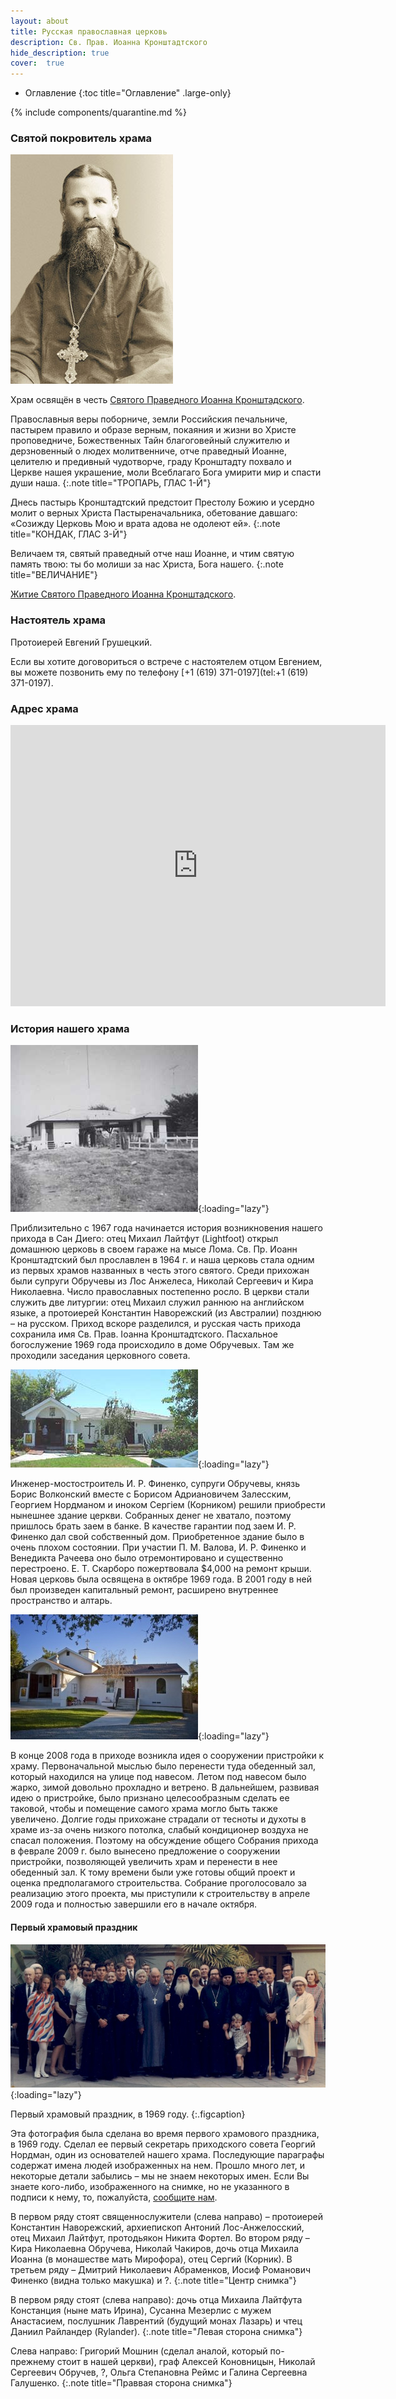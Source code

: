 ```yaml
---
layout: about
title: Русская православная церковь
description: Св. Прав. Иоанна Кронштадтского
hide_description: true
cover:  true
---
```


* Оглавление
{:toc title="Оглавление" .large-only}

{% include components/quarantine.md %}

### Святой покровитель храма

![Святой Праведный Иоанн Кронштадтский](/assets/img/st-john-of-kronstadt.jpg#right)

Храм освящён в честь [Святого Праведного Иоанна Кронштадского](/st-john-of-kronstadt).

Православныя веры поборниче, земли Российския печальниче, пастырем правило и образе верным, покаяния и жизни во Христе проповедниче, Божественных Тайн благоговейный служителю и дерзновенный о людех молитвенниче, отче праведный Иоанне, целителю и предивный чудотворче, граду Кронштадту похвало и Церкве нашея украшение, моли Всеблагаго Бога умирити мир и спасти души наша.
{:.note title="ТРОПАРЬ, ГЛАС 1-Й"}

Днесь пастырь Кронштадтский предстоит Престолу Божию и усердно молит о верных Христа Пастыреначальника, обетование давшаго: «Созижду Церковь Мою и врата адова не одолеют ей».
{:.note title="КОНДАК, ГЛАС 3-Й"}

Величаем тя, святый праведный отче наш Иоанне, и чтим святую память твою: ты бо молиши за нас Христа, Бога нашего.
{:.note title="ВЕЛИЧАНИЕ"}

[Житие Святого Праведного Иоанна Кронштадского](/st-john-of-kronstadt).

### Настоятель храма

Протоиерей Евгений Грушецкий.

<!--author-->

Если вы хотите договориться о встрече с настоятелем отцом Евгением, вы можете позвонить ему по телефону [+1 (619) 371-0197](tel:+1 (619) 371-0197).

### Адрес храма

<iframe src="https://www.google.com/maps/embed?pb=!1m18!1m12!1m3!1d3355.670097046782!2d-117.08681204862029!3d32.7479496926796!2m3!1f0!2f0!3f0!3m2!1i1024!2i768!4f13.1!3m3!1m2!1s0x80d9541c04a72c89%3A0xf992f718732f0cf!2sSt.%20John%20of%20Kronstadt%20Russian%20Orthodox%20Church!5e0!3m2!1sen!2sus!4v1603735198398!5m2!1sen!2sus" width="600" height="450" frameborder="0" style="border:0;" allowfullscreen="" aria-hidden="false" tabindex="0"></iframe>

### История нашего храма

![Здание церкви в 1970 году](/assets/img/churchin1970.jpg#left){:loading="lazy"}

Приблизительно с 1967 года начинается история возникновения нашего прихода в Сан Диего: отец Михаил Лайтфут (Lightfoot) открыл домашнюю церковь в своем гараже на мысе Лома. Св. Пр. Иоанн Кронштадтский был прославлен в 1964 г. и наша церковь стала одним из первых храмов названных в честь этого святого. Среди прихожан были супруги Обручевы из Лос Анжелеса, Николай Сергеевич и Кира Николаевна. Число православных постепенно росло. В церкви стали служить две литургии: отец Михаил служил раннюю на английском языке, а протоиерей Константин Наворежский (из Австралии) позднюю – на русском. Приход вскоре разделился, и русская часть прихода сохранила имя Св. Прав. Iоанна Кронштадтского. Пасхальное богослужение 1969 года происходило в доме Обручевых. Там же проходили заседания церковного совета.

![Здание церкви в 2001 году](/assets/img/church.jpg#left){:loading="lazy"}

Инженер-мостостроитель И. Р. Финенко, супруги Обручевы, князь Борис Волконский вместе с Борисом Адриановичем Залесским, Георгием Нордманом и иноком Сергiем (Корником) решили приобрести нынешнее здание церкви. Собранных денег не хватало, поэтому пришлось брать заем в банке. В качестве гарантии под заем И. Р. Финенко дал свой собственный дом. Приобретенное здание было в очень плохом состоянии. При участии П. М. Валова, И. Р. Финенко и Венедикта Рачеева оно было отремонтировано и существенно перестроено. Е. Т. Скарборо пожертвовала $4,000 на ремонт крыши. Новая церковь была освящена в октябре 1969 года. В 2001 году в ней был произведен капитальный ремонт, расширено внутреннее пространство и алтарь.

![Здание церкви в 2008 году](/assets/img/newchurch.jpg#left){:loading="lazy"}

В конце 2008 года в приходе возникла идея о сооружении пристройки к храму. Первоначальной мыслью было перенести туда обеденный зал, который находился на улице под навесом. Летом под навесом было жарко, зимой довольно прохладно и ветрено. В дальнейшем, развивая идею о пристройке, было признано целесообразным сделать ее таковой, чтобы и помещение самого храма могло быть также увеличено. Долгие годы прихожане страдали от тесноты и духоты в храме из-за очень низкого потолка, слабый кондиционер воздуха не спасал положения. Поэтому на обсуждение общего Собрания прихода в феврале 2009 г. было вынесено предложение о сооружении пристройки, позволяющей увеличить храм и перенести в нее обеденный зал. К тому времени были уже готовы общий проект и оценка предполагамого строительства. Собрание проголосовало за реализацию этого проекта, мы приступили к строительству в апреле 2009 года и полностью завершили его в начале октября.

#### Первый храмовый праздник
![Первый храмовый праздник](/assets/img/30yearsago.jpg){:loading="lazy"}

Первый храмовый праздник, в 1969 году.
{:.figcaption}

Эта фотография была сделана во время первого храмового праздника, в 1969 году. Сделал ее первый секретарь приходского совета Георгий Нордман, один из основателей нашего храма. Последующие параграфы содержат имена людей изображенных на нем. Прошло много лет, и некоторые детали забылись – мы не знаем некоторых имен. Если Вы знаете кого-либо, изображенного на снимке, но не указанного в подписи к нему, то, пожалуйста, [сообщите нам](mailto:stjohnofkronstadtsandiego@gmail.com).

В первом ряду стоят священнослужители (слева направо) – протоиерей Константин Наворежский, архиепископ Антоний Лос-Анжелосский, отец Михаил Лайтфут, протодьякон Никита Фортел. Во втором ряду – Кира Николаевна Обручева, Николай Чакиров, дочь отца Михаила Иоанна (в монашестве мать Мирофора), отец Сергий (Корник). В третьем ряду – Дмитрий Николаевич Абраменков, Иосиф Романович Финенко (видна только макушка) и ?.
{:.note title="Центр снимка"}

В первом ряду стоят (слева направо):  дочь отца Михаила Лайтфута Констанция (ныне мать Ирина), Сусанна Мезерлис с мужем Анастасием, послушник Лаврентий (будущий монах Лазарь) и чтец Даниил Райландер (Rylander).
{:.note title="Левая сторона снимка"}

Слева направо: Григорий Мошнин (сделал аналой, который по-прежнему стоит в нашей церкви), граф Алексей Коновницын, Николай Сергеевич Обручев, ?, Ольга Степановна Реймс и Галина Сергеевна Галушенко.
{:.note title="Праввая сторона снимка"}
